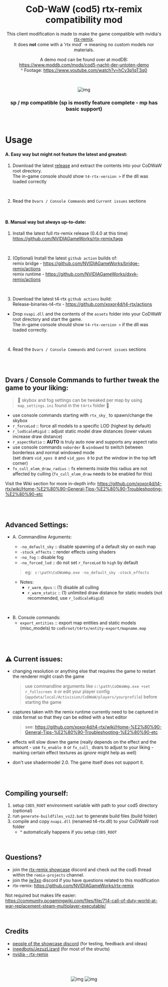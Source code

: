 <h1 align="center">CoD-WaW (cod5) rtx-remix compatibility mod</h1>

<div align="center" markdown="1"> 

This client modification is made to make the game compatible with nvidia's [rtx-remix](https://github.com/NVIDIAGameWorks/rtx-remix).  
It does __not__ come with a 'rtx mod' -> meaning no custom models nor materials.  

A demo mod can be found over at modDB: https://www.moddb.com/mods/cod5-nacht-der-untoten-demo  
^ Footage: https://www.youtube.com/watch?v=hCv3p1qT3q0

<br>

</div>

<div align="center" markdown="1">
	
![img](img/01.jpg)
	
</div>

<h3 align="center">sp / mp compatible (sp is mostly feature complete - mp has basic support)</h3>
<br>

# Usage

#### A. Easy way but might not feature the latest and greatest:
  1. Download the latest [release](https://github.com/xoxor4d/t4-rtx/releases) and extract the contents into your CoDWaW root directory.  
  The in-game console should show `t4-rtx-version >` if the dll was loaded correctly

<br>

2) Read the `Dvars / Console Commands` and `Current issues` sections

<br>

#### B. Manual way but always up-to-date:

1) Install the latest full rtx-remix release (0.4.0 at this time)   
https://github.com/NVIDIAGameWorks/rtx-remix/tags

<br>

2) (Optional) Install the latest `github action` builds of:  
remix bridge - https://github.com/NVIDIAGameWorks/bridge-remix/actions  
remix runtime - https://github.com/NVIDIAGameWorks/dxvk-remix/actions  

<br>

3) Download the latest t4-rtx `github actions` build:  
  Release-binaries-t4-rtx - https://github.com/xoxor4d/t4-rtx/actions 
  - Drop `nvapi.dll` and the contents of the `assets` folder into your CoDWaW root directory and start the game.  
  The in-game console should show `t4-rtx-version >` if the dll was loaded correctly.

<br>

4) Read the `Dvars / Console Commands` and `Current issues` sections

<br>
<br>

## Dvars / Console Commands to further tweak the game to your liking:

> 🔸 skybox and fog settings can be tweaked per map by using `map_settings.ini` found in the `t4rtx` folder 🔸

- use console commands starting with `rtx_sky_` to spawn/change the skybox
- `r_forceLod` :: force all models to a specific LOD (highest by default)
- `r_lodScaleRigid` :: adjust static model draw distances (lower values increase draw distance)
- `r_aspectRatio` :: **AUTO** is truly auto now and supports any aspect ratio
- use console commands `noborder` & `windowed` to switch between borderless and normal windowed mode  
(set dvars `vid_xpos 0` and `vid_ypos 0` to put the window in the top left corner)
- `fx_cull_elem_draw_radius` :: fx elements inside this radius are not affected by culling (`fx_cull_elem_draw` needs to be enabled for this)

Visit the Wiki section for more in-depth info: https://github.com/xoxor4d/t4-rtx/wiki/Home-%E2%80%90-General-Tips-%E2%80%90-Troubleshooting-%E2%80%90-etc


<br>
<br>

## Advanced Settings:

- A. Commandline Arguments:  
  - `-no_default_sky` :: disable spawning of a default sky on each map
  - `-stock_effects` :: render effects using shaders
  - `-no_fog` :: disable fog
  - `-no_forced_lod` :: do not set `r_forceLod` to `high` by default  
  
  > eg: &ensp;`c:\path\CoDWaWmp.exe -no_default_sky -stock_effects` 

  - Notes: 
    - `r_warm_dpvs` :: (1) disable all culling 
    - `r_warm_static` :: (1) unlimited draw distance for static models (not recommended, use `r_lodScaleRigid`)

<br>

- B. Console commands:  
  - `export_entities` :: export map entities and static models (misc_models) to `cod5root/t4rtx/entity-export/mapname.map`  

<br>



<br>

## ⚠️ Current issues:
- changing resolution or anything else that requires the game to restart the renderer might crash the game
  > use commandline arguments like `c:\path\CoDWaWmp.exe +set r_fullscreen 0` or edit your player config (`appdata/local/Activision/CoDWaW/players/yourprofile`) before starting the game
- captures taken with the remix runtime currently need to be captured in `USDA` format so that they can be edited with a text editor
  > see: https://github.com/xoxor4d/t4-rtx/wiki/Home-%E2%80%90-General-Tips-%E2%80%90-Troubleshooting-%E2%80%90-etc

- effects will slow down the game (really depends on the effect and the amount - use `fx_enable 0` or `fx_cull_` dvars to adjust to your liking - marking certain effect textures as _ignore_ might help as well) 
- don't use shadermodel 2.0. The game itself does not support it.  

<br>
<br>

## Compiling yourself:
1. setup `COD5_ROOT` environment variable with path to your cod5 directory (optional)
2. run `generate-buildfiles_vs22.bat` to generate build files (build folder)
3. compile and copy `nvapi.dll` (renamed t4-rtx.dll) to your CoDWaW root folder  
   - ^ automatically happens if you setup `COD5_ROOT`

<br>

## Questions? 
- join the [rtx-remix showcase](https://discord.gg/j6sh7JD3v9) discord and check out the cod5 thread within the `remix-projects` channel.
- join the [iw3xo](https://discord.gg/t5jRGbj) discord if you have questions related to this modification
- rtx-remix: https://github.com/NVIDIAGameWorks/rtx-remix  

Not required but makes life easier:   
https://community.pcgamingwiki.com/files/file/714-call-of-duty-world-at-war-replacement-steam-multiplayer-executable/  



<br>

## Credits
- [people of the showcase discord](https://discord.gg/j6sh7JD3v9) (for testing, feedback and ideas)
- [ineedbots/JezuzLizard](https://github.com/JezuzLizard/T4SP-Server-Plugin) (for most of the structs)
- [nvidia - rtx-remix](https://github.com/NVIDIAGameWorks/rtx-remix)

<br>
<br>

<div align="center" markdown="1">
	
![img](img/03.jpg)
![img](img/02.jpg)
	

</div>
